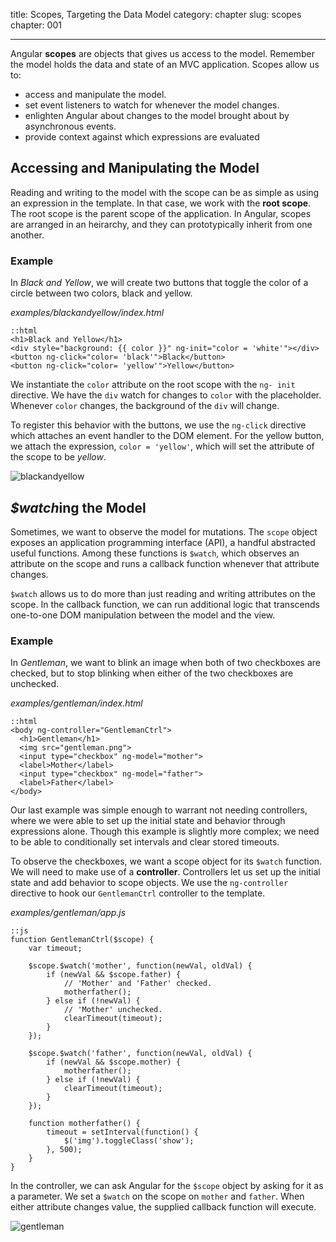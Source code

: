 title: Scopes, Targeting the Data Model
category: chapter
slug: scopes
chapter: 001

---

Angular **scopes** are objects that gives us access to the model. Remember the
model holds the data and state of an MVC application. Scopes allow us to:

- access and manipulate the model.
- set event listeners to watch for whenever the model changes.
- enlighten Angular about changes to the model brought about by asynchronous
  events.
- provide context against which expressions are evaluated

## Accessing and Manipulating the Model

Reading and writing to the model with the scope can be as simple as using an
expression in the template. In that case, we work with the **root scope**. The
root scope is the parent scope of the application. In Angular, scopes are
arranged in an heirarchy, and they can prototypically inherit from one another.

### Example

In *Black and Yellow*, we will create two buttons that toggle the color of a
circle between two colors, black and yellow.

*examples/blackandyellow/index.html*

    ::html
    <h1>Black and Yellow</h1>
    <div style="background: {{ color }}" ng-init="color = 'white'"></div>
    <button ng-click="color= 'black'">Black</button>
    <button ng-click="color= 'yellow'">Yellow</button>

We instantiate the ```color``` attribute on the root scope with the ```ng-
init``` directive. We have the ```div``` watch for changes to ```color``` with
the placeholder. Whenever ```color``` changes, the background of the ```div```
will change.

To register this behavior with the buttons, we use the ```ng-click``` directive
which attaches an event handler to the DOM element. For the yellow button, we
attach the expression, ```color = 'yellow'```, which will set the attribute of
the scope to be *yellow*.

![blackandyellow](/img/blackandyellow.png)

## *$watch*ing the Model

Sometimes, we want to observe the model for mutations. The ```scope``` object
exposes an application programming interface (API), a handful abstracted useful
functions. Among these functions is ```$watch```, which observes an attribute
on the scope and runs a callback function whenever that attribute changes.

```$watch``` allows us to do more than just reading and writing attributes on
the scope. In the callback function, we can run additional logic that
transcends one-to-one DOM manipulation between the model and the view.

### Example

In *Gentleman*, we want to blink an image when both of two checkboxes are
checked, but to stop blinking when either of the two checkboxes are unchecked.

*examples/gentleman/index.html*

    ::html
    <body ng-controller="GentlemanCtrl">
      <h1>Gentleman</h1>
      <img src="gentleman.png">
      <input type="checkbox" ng-model="mother">
      <label>Mother</label>
      <input type="checkbox" ng-model="father">
      <label>Father</label>
    </body>

Our last example was simple enough to warrant not needing controllers, where we
were able to set up the initial state and behavior through expressions alone.
Though this example is slightly more complex; we need to be able to
conditionally set intervals and clear stored timeouts.

To observe the checkboxes, we want a scope object for its ```$watch```
function. We will need to make use of a **controller**. Controllers let us set
up the initial state and add behavior to scope objects. We use the
```ng-controller``` directive to hook our ```GentlemanCtrl``` controller to the
template.

*examples/gentleman/app.js*

    ::js
    function GentlemanCtrl($scope) {
        var timeout;

        $scope.$watch('mother', function(newVal, oldVal) {
            if (newVal && $scope.father) {
                // 'Mother' and 'Father' checked.
                motherfather();
            } else if (!newVal) {
                // 'Mother' unchecked.
                clearTimeout(timeout);
            }
        });

        $scope.$watch('father', function(newVal, oldVal) {
            if (newVal && $scope.mother) {
                motherfather();
            } else if (!newVal) {
                clearTimeout(timeout);
            }
        });

        function motherfather() {
            timeout = setInterval(function() {
                $('img').toggleClass('show');
            }, 500);
        }
    }

In the controller, we can ask Angular for the ```$scope``` object by asking for
it as a parameter. We set a ```$watch``` on the scope on ```mother``` and
```father```. When either attribute changes value, the supplied callback
function will execute.

![gentleman](/img/gentleman.png)
